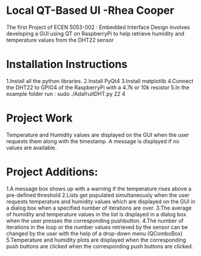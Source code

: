 Local QT-Based UI -Rhea Cooper
==================================
The first Project of ECEN 5053-002 : Embedded Interface Design involves developing a GUI using QT on RaspberryPi to help retrieve humidity and temperature values from the DHT22 sensor 


Installation Instructions
==================================
1.Install all the python libraries.
2.Install PyQt4
3.Install matplotlib
4.Connect the DHT22 to GPIO4 of the RaspberryPi with a 4.7k or 10k resistor
5.In the example folder run : sudo ./AdafruitDHT.py 22 4

Project Work
==================================
Temperature and Humidity values are displayed on the GUI when the user requests them along with the timestamp. A message is displayed if no values are available.

Project Additions:
==================================
1.A message box shows up with a warning if the temperature rises above a pre-defined threshold
2.Lists get populated simultaneously when the user requests temperature and humidity values which are displayed on the GUI in a dialog box when a specified number of iterations are over.
3.The average of humidity and temperature values in the list is displayed in a dialog box when the user presses the corresponding pushbutton.
4.The number of iterations in the loop or the number values retrieved by the sensor can be changed by the user with the help of a drop-down menu (QComboBox)
5.Temperature and humidity plots are displayed when the corresponding push buttons are clicked when the corresponding push buttons are clicked.
